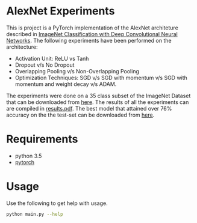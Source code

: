 # AlexNet Experiments
This is project is a PyTorch implementation of the AlexNet architeture described in [ImageNet Classification with Deep Convolutional Neural Networks]. The following experiments have been performed on the architecture:

- Activation Unit: ReLU vs Tanh
- Dropout v/s No Dropout
- Overlapping Pooling v/s Non-Overlapping Pooling
- Optimization Techniques: SGD v/s SGD with momentum v/s SGD with momentum and weight decay v/s ADAM.

The experiments were done on a 35 class subset of the ImageNet Dataset that can be downloaded from [here](https://drive.google.com/file/d/0BzGkOSRHmXLrYjAybXljeDRfak0/view). The results of all the experiments can are compiled in [results.pdf](https://github.com/Shivanshu-Gupta/AlexNet-Experiments/blob/master/Results.pdf). The best model that attained over 76% accuracy on the the test-set can be downloaded from [here](https://drive.google.com/open?id=0By07sE0zY59RRnhVd1VjUURlSWs).

# Requirements
- python 3.5
- [pytorch]

# Usage
Use the following to get help with usage.
```sh
python main.py --help
```

[ImageNet Classification with Deep Convolutional Neural Networks]: https://papers.nips.cc/paper/4824-imagenet-classification-with-deep-convolutional-neural-networks.pdf
[pytorch]: http://pytorch.org/
